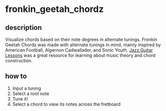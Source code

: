 # fronkin_geetah_chordz

## description

Visualize chords based on their note degrees in alternate tunings. Fronkin Geetah Chordz was made with alternate tunings in mind, mainly inspired by American Football, Algernon Cadwallader, and Sonic Youth. [Jazz Guitar Lessons](http://www.jazzguitar.be/jazz_guitar_lessons.html) was a great resource for learning about music theory and chord construction.

## how to

1.  Input a tuning
2.  Select a root note
3.  Tune it!
4.  Select a chord to view its notes across the fretboard 
